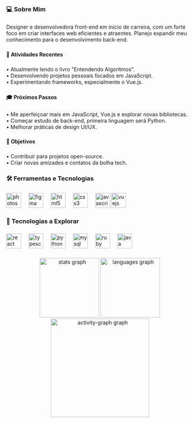 <h3 align="left">💻 Sobre Mim</h3>
  
###
 
<p align="left">Designer e desenvolvedora front-end em início de carreira, com um forte foco em criar interfaces web eficientes e atraentes. Planejo expandir meu conhecimento para o desenvolvimento back-end.</p>

###

<h4 align="left">🚀 Atividades Recentes</h4>

###

<p align="left">• Atualmente lendo o livro "Entendendo Algoritmos".<br>• Desenvolvendo projetos pessoais focados em JavaScript.<br>• Experimentando frameworks, especialmente o Vue.js.</p>

###

<h4 align="left">🎓 Próximos Passos</h4>

###

<p align="left">• Me aperfeiçoar mais em JavaScript, Vue.js e explorar novas bibliotecas.<br>• Começar estudo de back-end, primeira linguagem será Python.<br>• Melhorar práticas de design UI/UX.</p>

###

<h4 align="left">🤝 Objetivos</h4>

###

<p align="left">• Contribuir para projetos open-source.<br>• Criar novas amizades e contatos da bolha tech.</p>

###

<h3 align="left">🛠️ Ferramentas e Tecnologias</h3>

###

<div align="left">
  <img src="https://cdn.jsdelivr.net/gh/devicons/devicon/icons/photoshop/photoshop-plain.svg" height="40" alt="photoshop logo"  />
  <img width="12" />
  <img src="https://cdn.jsdelivr.net/gh/devicons/devicon/icons/figma/figma-original.svg" height="40" alt="figma logo"  />
  <img width="12" />
  <img src="https://cdn.jsdelivr.net/gh/devicons/devicon/icons/html5/html5-original.svg" height="40" alt="html5 logo"  />
  <img width="12" />
  <img src="https://cdn.jsdelivr.net/gh/devicons/devicon/icons/css3/css3-original.svg" height="40" alt="css3 logo"  />
  <img width="12" />
  <img src="https://cdn.jsdelivr.net/gh/devicons/devicon/icons/javascript/javascript-original.svg" height="40" alt="javascript logo"  />
   <img src="https://cdn.jsdelivr.net/gh/devicons/devicon/icons/vuejs/vuejs-original.svg" height="40" alt="vuejs logo"  />
  <img width="12" />
</div>

###

<h3 align="left">🌱 Tecnologias a Explorar</h3>

###

<div align="left">
  <img src="https://cdn.jsdelivr.net/gh/devicons/devicon/icons/react/react-original.svg" height="40" alt="react logo"  />
  <img width="12" />
  <img src="https://cdn.jsdelivr.net/gh/devicons/devicon/icons/typescript/typescript-original.svg" height="40" alt="typescript logo"  />
  <img width="12" />
  <img src="https://cdn.jsdelivr.net/gh/devicons/devicon/icons/python/python-original.svg" height="40" alt="python logo"  />
  <img width="12" />
  <img src="https://cdn.jsdelivr.net/gh/devicons/devicon/icons/mysql/mysql-original.svg" height="40" alt="mysql logo"  />
  <img width="12" />
  <img src="https://cdn.jsdelivr.net/gh/devicons/devicon/icons/ruby/ruby-original.svg" height="40" alt="ruby logo"  />
  <img width="12" />
  <img src="https://cdn.jsdelivr.net/gh/devicons/devicon/icons/java/java-original.svg" height="40" alt="java logo"  />
</div>

###

<div align="center">
  <img src="https://github-readme-stats.vercel.app/api?username=luizalnr&hide_title=false&hide_rank=false&show_icons=true&include_all_commits=true&count_private=true&disable_animations=false&theme=github_dark&locale=en&hide_border=true&order=1" height="160" alt="stats graph"  />
  <img src="https://github-readme-stats.vercel.app/api/top-langs?username=luizalnr&locale=en&hide_title=false&layout=compact&card_width=320&langs_count=5&theme=github_dark&hide_border=true&order=3" height="160" alt="languages graph"  />
  <img src="https://github-readme-activity-graph.vercel.app/graph?username=luizalnr&radius=16&theme=github-dark&area=true&order=5&hide_border=true" height="265" alt="activity-graph graph"  />
</div>

###

